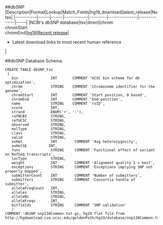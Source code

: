 ##dbSNP
|Description|Format|Lookup|Match_Fields|hg19_download|latest_release|Notes|
|-----------|------|------|------------|---------|---------------|--------------|-----|
|NCBI's dbSNP database|tsv|direct|chrom<br>chromStart<br>chromEnd|[hg19](http://hgdownload.cse.ucsc.edu/goldenPath/hg19/database/snp138Common.txt.gz)|[Recent release](http://hgdownload.cse.ucsc.edu/goldenPath/currentGenomes/Homo_sapiens/database/snp138Common.txt.gz)|<ul><li>Latest download links to most recent human reference</li></ul>|

##dbSNP Database Schema
```Mysql
CREATE TABLE dbSNP_tsv
 (
   bin               INT       COMMENT 'UCSC bin scheme for db optimization',
   chrom             STRING    COMMENT 'Chromosome identifier for the genome',
   chromStart        INT       COMMENT 'Start position, 0 based',
   chromEnd          INT       COMMENT 'End position',
   name              STRING    COMMENT 'rsID',
   score             INT,     
   strand            ENUM('+', '-'),      
   refNCBI           STRING,   
   refUCSC           STRING,
   observed          STRING,
   molType           STRING,
   class             STRING,
   valid             STRING,
   avHet             INT        COMMENT 'Avg heterozygosity',
   avHetSE          INT,
   func              STRING     COMMENT 'Functional effect of variant on RefSeq transcripts',
   locType           STRING,     
   weight            INT        COMMENT 'Alignment quality 1 = best',
   exceptions        STRING     COMMENT 'Exceptions implying SNP not properly mapped',
   submitterCount    INT        COMMENT 'Number of submitters',
   submitters        STRING     COMMENT 'Consortia handle of submitter',
   alleleFreqCount   INT,
   alleles           STRING,
   alleleNs          STRING,
   alleleFreqs       INT,
   bitfields         STRING     COMMENT 'SNP validation'
   )
COMMENT 'dbSNP snp138Common.txt.gz, hg19 flat file from  http://hgdownload.cse.ucsc.edu/goldenPath/hg19/database/snp138Common.txt.gz'
```
						    
